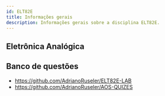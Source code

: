 ```yaml
---
id: ELT82E
title: Informações gerais
description: Informações gerais sobre a disciplina ELT82E.
---
```


## Eletrônica Analógica

## Banco de questões

- https://github.com/AdrianoRuseler/ELT82E-LAB
- https://github.com/AdrianoRuseler/AOS-QUIZES
